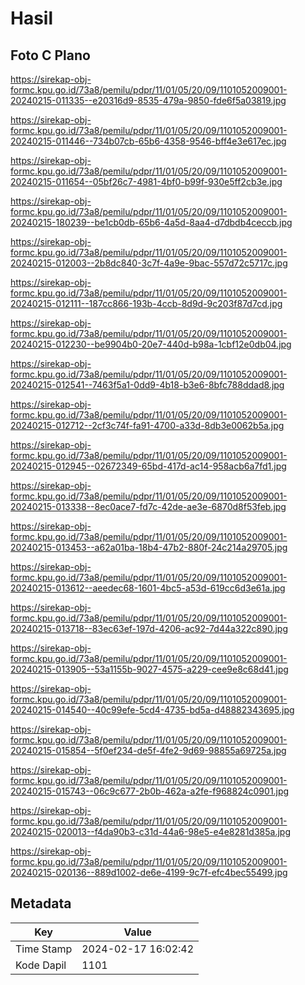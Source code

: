 # Hasil

## Foto C Plano

https://sirekap-obj-formc.kpu.go.id/73a8/pemilu/pdpr/11/01/05/20/09/1101052009001-20240215-011335--e20316d9-8535-479a-9850-fde6f5a03819.jpg

https://sirekap-obj-formc.kpu.go.id/73a8/pemilu/pdpr/11/01/05/20/09/1101052009001-20240215-011446--734b07cb-65b6-4358-9546-bff4e3e617ec.jpg

https://sirekap-obj-formc.kpu.go.id/73a8/pemilu/pdpr/11/01/05/20/09/1101052009001-20240215-011654--05bf26c7-4981-4bf0-b99f-930e5ff2cb3e.jpg

https://sirekap-obj-formc.kpu.go.id/73a8/pemilu/pdpr/11/01/05/20/09/1101052009001-20240215-180239--be1cb0db-65b6-4a5d-8aa4-d7dbdb4ceccb.jpg

https://sirekap-obj-formc.kpu.go.id/73a8/pemilu/pdpr/11/01/05/20/09/1101052009001-20240215-012003--2b8dc840-3c7f-4a9e-9bac-557d72c5717c.jpg

https://sirekap-obj-formc.kpu.go.id/73a8/pemilu/pdpr/11/01/05/20/09/1101052009001-20240215-012111--187cc866-193b-4ccb-8d9d-9c203f87d7cd.jpg

https://sirekap-obj-formc.kpu.go.id/73a8/pemilu/pdpr/11/01/05/20/09/1101052009001-20240215-012230--be9904b0-20e7-440d-b98a-1cbf12e0db04.jpg

https://sirekap-obj-formc.kpu.go.id/73a8/pemilu/pdpr/11/01/05/20/09/1101052009001-20240215-012541--7463f5a1-0dd9-4b18-b3e6-8bfc788ddad8.jpg

https://sirekap-obj-formc.kpu.go.id/73a8/pemilu/pdpr/11/01/05/20/09/1101052009001-20240215-012712--2cf3c74f-fa91-4700-a33d-8db3e0062b5a.jpg

https://sirekap-obj-formc.kpu.go.id/73a8/pemilu/pdpr/11/01/05/20/09/1101052009001-20240215-012945--02672349-65bd-417d-ac14-958acb6a7fd1.jpg

https://sirekap-obj-formc.kpu.go.id/73a8/pemilu/pdpr/11/01/05/20/09/1101052009001-20240215-013338--8ec0ace7-fd7c-42de-ae3e-6870d8f53feb.jpg

https://sirekap-obj-formc.kpu.go.id/73a8/pemilu/pdpr/11/01/05/20/09/1101052009001-20240215-013453--a62a01ba-18b4-47b2-880f-24c214a29705.jpg

https://sirekap-obj-formc.kpu.go.id/73a8/pemilu/pdpr/11/01/05/20/09/1101052009001-20240215-013612--aeedec68-1601-4bc5-a53d-619cc6d3e61a.jpg

https://sirekap-obj-formc.kpu.go.id/73a8/pemilu/pdpr/11/01/05/20/09/1101052009001-20240215-013718--83ec63ef-197d-4206-ac92-7d44a322c890.jpg

https://sirekap-obj-formc.kpu.go.id/73a8/pemilu/pdpr/11/01/05/20/09/1101052009001-20240215-013905--53a1155b-9027-4575-a229-cee9e8c68d41.jpg

https://sirekap-obj-formc.kpu.go.id/73a8/pemilu/pdpr/11/01/05/20/09/1101052009001-20240215-014540--40c99efe-5cd4-4735-bd5a-d48882343695.jpg

https://sirekap-obj-formc.kpu.go.id/73a8/pemilu/pdpr/11/01/05/20/09/1101052009001-20240215-015854--5f0ef234-de5f-4fe2-9d69-98855a69725a.jpg

https://sirekap-obj-formc.kpu.go.id/73a8/pemilu/pdpr/11/01/05/20/09/1101052009001-20240215-015743--06c9c677-2b0b-462a-a2fe-f968824c0901.jpg

https://sirekap-obj-formc.kpu.go.id/73a8/pemilu/pdpr/11/01/05/20/09/1101052009001-20240215-020013--f4da90b3-c31d-44a6-98e5-e4e8281d385a.jpg

https://sirekap-obj-formc.kpu.go.id/73a8/pemilu/pdpr/11/01/05/20/09/1101052009001-20240215-020136--889d1002-de6e-4199-9c7f-efc4bec55499.jpg


## Metadata

| Key        | Value               |
| ---------- | ------------------- |
| Time Stamp | 2024-02-17 16:02:42 |
| Kode Dapil | 1101                |



